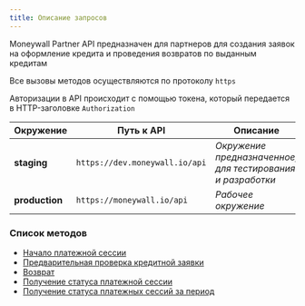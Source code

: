 ```yaml
---
title: Описание запросов
---
```

Moneywall Partner API предназначен для партнеров для создания заявок на оформление кредита и проведения возвратов по выданным кредитам

Все вызовы методов осуществляются по протоколу `https`

Авторизации в API происходит с помощью токена, который передается в HTTP-заголовке `Authorization`

| Окружение | Путь к API     | Описание |
| -----------| ----------------| ----------|
| **staging**    | `https://dev.moneywall.io/api` | _Окружение предназначенное, для тестирования и разработки_ |
| **production** | `https://moneywall.io/api`     | _Рабочее окружение_ |

### Список методов
* [Начало платежной сессии](method_descriptions/payments/init)
* [Предварительная проверка кредитной заявки](method_desciprtions/credit_applications/validate)
* [Возврат](method_descriptions/payments/refund)
* [Получение статуса платежной сессии](method_descriptions/payments/state)
* [Получение статуса платежных сессий за период](method_desciprtions/payments/states)
